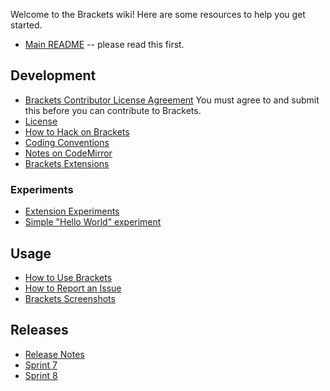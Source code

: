 Welcome to the Brackets wiki! Here are some resources to help you get started.

* [Main README](https://github.com/adobe/brackets/blob/master/README.md) -- please read this first.

## Development

* [Brackets Contributor License Agreement](http://brackets.io/brackets-contributor-license-agreement.html) You must agree to and submit this before you can contribute to Brackets.
* [License](https://github.com/adobe/brackets/blob/master/LICENSE)
* [How to Hack on Brackets](https://github.com/adobe/brackets/wiki/How-to-Hack-on-Brackets)
* [Coding Conventions](https://github.com/adobe/brackets/wiki/Brackets-Coding-Conventions)
* [Notes on CodeMirror](https://github.com/adobe/brackets/wiki/Notes-on-CodeMirror)
* [Brackets Extensions](https://github.com/adobe/brackets/wiki/Brackets-Extensions)

### Experiments

* [Extension Experiments](https://github.com/adobe/brackets/wiki/Extension-Experiments)
* [Simple "Hello World" experiment](https://github.com/adobe/brackets/wiki/Simple-%22Hello-World%22-extension)

## Usage

* [How to Use Brackets](https://github.com/adobe/brackets/wiki/How-to-Use-Brackets)
* [How to Report an Issue](https://github.com/adobe/brackets/wiki/How-to-Report-an-Issue)
* [Brackets Screenshots](https://github.com/adobe/brackets/wiki/Brackets-Screenshots)

## Releases

* [Release Notes](https://github.com/adobe/brackets/wiki/Release-Notes)
 * [Sprint 7](https://github.com/adobe/brackets/wiki/Release-Notes:-Sprint-7)
 * [Sprint 8](https://github.com/adobe/brackets/wiki/Release-Notes:-Sprint-8)